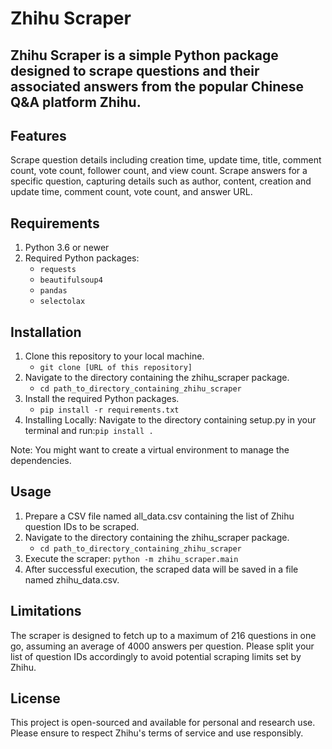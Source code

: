 # Zhihu Scraper
## Zhihu Scraper is a simple Python package designed to scrape questions and their associated answers from the popular Chinese Q&A platform Zhihu.

## Features
Scrape question details including creation time, update time, title, comment count, vote count, follower count, and view count.
Scrape answers for a specific question, capturing details such as author, content, creation and update time, comment count, vote count, and answer URL.

## Requirements
1. Python 3.6 or newer
2. Required Python packages:
    - `requests`
    - `beautifulsoup4`
    - `pandas`
    - `selectolax`

## Installation
1. Clone this repository to your local machine.
    - `git clone [URL of this repository]`
2. Navigate to the directory containing the zhihu_scraper package.
    - `cd path_to_directory_containing_zhihu_scraper`
3. Install the required Python packages.
    - `pip install -r requirements.txt`
4. Installing Locally: 
Navigate to the directory containing setup.py in your terminal and run:`pip install .`

Note: You might want to create a virtual environment to manage the dependencies.

## Usage

1. Prepare a CSV file named all_data.csv containing the list of Zhihu question IDs to be scraped.
2. Navigate to the directory containing the zhihu_scraper package.
    - `cd path_to_directory_containing_zhihu_scraper`
3. Execute the scraper: `python -m zhihu_scraper.main`
4. After successful execution, the scraped data will be saved in a file named zhihu_data.csv.

## Limitations
The scraper is designed to fetch up to a maximum of 216 questions in one go, assuming an average of 4000 answers per question. Please split your list of question IDs accordingly to avoid potential scraping limits set by Zhihu.

## License
This project is open-sourced and available for personal and research use. Please ensure to respect Zhihu's terms of service and use responsibly.
